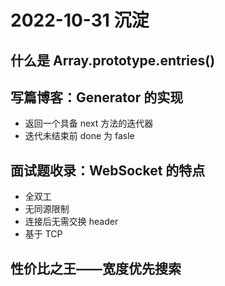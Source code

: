 # 2022-10-31 沉淀
## 什么是 Array.prototype.entries()
## 写篇博客：Generator 的实现
- 返回一个具备 next 方法的迭代器
- 迭代未结束前 done 为 fasle
## 面试题收录：WebSocket 的特点
- 全双工
- 无同源限制
- 连接后无需交换 header
- 基于 TCP
## 性价比之王——宽度优先搜索
